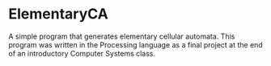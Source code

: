 # ElementaryCA
A simple program that generates elementary cellular automata.
This program was written in the Processing language as a final project at the end of an introductory Computer Systems class.
